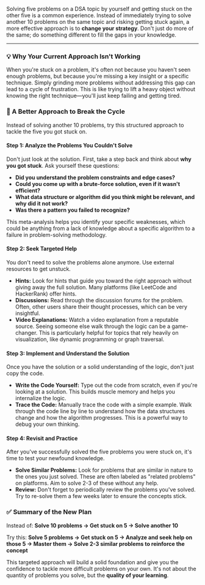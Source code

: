 Solving five problems on a DSA topic by yourself and getting stuck on the other five is a common experience. Instead of immediately trying to solve another 10 problems on the same topic and risking getting stuck again, a more effective approach is to **change your strategy**. Don't just do more of the same; do something different to fill the gaps in your knowledge.

***

### 💡 Why Your Current Approach Isn't Working

When you're stuck on a problem, it's often not because you haven't seen enough problems, but because you're missing a key insight or a specific technique. Simply grinding more problems without addressing this gap can lead to a cycle of frustration. This is like trying to lift a heavy object without knowing the right technique—you'll just keep failing and getting tired.

### 🧠 A Better Approach to Break the Cycle

Instead of solving another 10 problems, try this structured approach to tackle the five you got stuck on.

#### Step 1: Analyze the Problems You Couldn't Solve

Don't just look at the solution. First, take a step back and think about **why you got stuck**. Ask yourself these questions:

* **Did you understand the problem constraints and edge cases?**
* **Could you come up with a brute-force solution, even if it wasn't efficient?**
* **What data structure or algorithm did you think might be relevant, and why did it not work?**
* **Was there a pattern you failed to recognize?**

This meta-analysis helps you identify your specific weaknesses, which could be anything from a lack of knowledge about a specific algorithm to a failure in problem-solving methodology.

#### Step 2: Seek Targeted Help

You don't need to solve the problems alone anymore. Use external resources to get unstuck.

* **Hints:** Look for hints that guide you toward the right approach without giving away the full solution. Many platforms (like LeetCode and HackerRank) offer hints.
* **Discussions:** Read through the discussion forums for the problem. Often, other users share their thought processes, which can be very insightful.
* **Video Explanations:** Watch a video explanation from a reputable source. Seeing someone else walk through the logic can be a game-changer. This is particularly helpful for topics that rely heavily on visualization, like dynamic programming or graph traversal.

#### Step 3: Implement and Understand the Solution

Once you have the solution or a solid understanding of the logic, don't just copy the code.

* **Write the Code Yourself:** Type out the code from scratch, even if you're looking at a solution. This builds muscle memory and helps you internalize the logic.
* **Trace the Code:** Manually trace the code with a simple example. Walk through the code line by line to understand how the data structures change and how the algorithm progresses. This is a powerful way to debug your own thinking. 

#### Step 4: Revisit and Practice

After you've successfully solved the five problems you were stuck on, it's time to test your newfound knowledge.

* **Solve Similar Problems:** Look for problems that are similar in nature to the ones you just solved. These are often labeled as "related problems" on platforms. Aim to solve 2-3 of these without any help.
* **Review:** Don't forget to periodically review the problems you've solved. Try to re-solve them a few weeks later to ensure the concepts stick.

### ✅ Summary of the New Plan

Instead of: **Solve 10 problems → Get stuck on 5 → Solve another 10**

Try this: **Solve 5 problems → Get stuck on 5 → Analyze and seek help on those 5 → Master them → Solve 2-3 similar problems to reinforce the concept**

This targeted approach will build a solid foundation and give you the confidence to tackle more difficult problems on your own. It's not about the quantity of problems you solve, but the **quality of your learning**.
